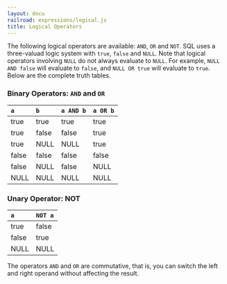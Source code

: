 ```yaml
---
layout: docu
railroad: expressions/logical.js
title: Logical Operators
---
```


<div id="rrdiagram"></div>

The following logical operators are available: `AND`, `OR` and `NOT`. SQL uses a three-valuad logic system with `true`, `false` and `NULL`. Note that logical operators involving `NULL` do not always evaluate to `NULL`. For example, `NULL AND false` will evaluate to `false`, and `NULL OR true` will evaluate to `true`. Below are the complete truth tables.

### Binary Operators: `AND` and `OR`

<div class="monospace_table"></div>

| `a` | `b` | `a AND b` | `a OR b` |
|:---|:---|:---|:---|
| true | true | true | true |
| true | false | false | true |
| true | NULL | NULL | true |
| false | false | false | false |
| false | NULL | false | NULL |
| NULL | NULL | NULL | NULL|

### Unary Operator: NOT

<div class="monospace_table"></div>

| `a` | `NOT a` |
|:---|:---|
| true | false |
| false | true |
| NULL | NULL |

The operators `AND` and `OR` are commutative, that is, you can switch the left and right operand without affecting the result.
